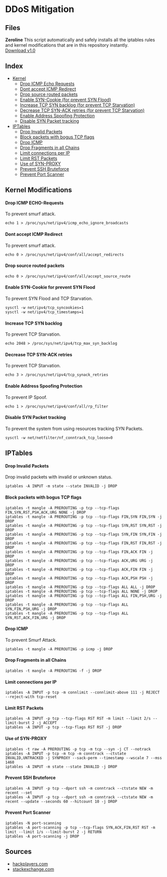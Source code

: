 # DDoS Mitigation

## Files
**Zeroline** This script automatically and safely installs all the iptables rules and kernel modifications that are in this repository instantly.  
[Download v1.0](https://github.com/sammwyy/ddos-mitigation/blob/master/scripts/zeroline.sh)

## Index
- [Kernel](#kernel-modifications)
  - [Drop ICMP Echo Requests](#Drop-ICMP-ECHO-Requests)
  - [Dont accept ICMP Redirect](#Dont-accept-ICMP-Redirect)
  - [Drop source routed packets](#Drop-source-routed-packets)
  - [Enable SYN-Cookie (for prevent SYN Flood)](#Enable-SYN-Cookie-for-prevent-SYN-Flood)
  - [Increase TCP SYN backlog (for prevent TCP Starvation)](#Increase-TCP-SYN-backlog)
  - [Decrease TCP SYN-ACK retries (for prevent TCP Starvation)](#Decrease-TCP-SYN-ACK-retries)
  - [Enable Address Spoofing Protection](#Enable-Address-Spoofing-Protection)
  - [Disable SYN Packet tracking]("Disable-SYN-Packet-tracking)
- [IPTables](#iptables)
  - [Drop Invalid Packets](#drop-invalid-packets)
  - [Block packets with bogus TCP flags](#block-packets-with-bogus-tcp-flags)
  - [Drop ICMP](#drop-icmp)
  - [Drop Fragments in all Chains](#Drop-Fragments-in-all-Chains)
  - [Limit connections per IP](#Limit-connections-per-IP)
  - [Limit RST Packets](#Limit-RST-packets)
  - [Use of SYN-PROXY](#use-of-syn-proxy)
  - [Prevent SSH Bruteforce](#Prevent-SSH-Bruteforce)
  - [Prevent Port Scanner](#prevent-port-scanner)
  
## Kernel Modifications
#### Drop ICMP ECHO-Requests
To prevent smurf attack.
```
echo 1 > /proc/sys/net/ipv4/icmp_echo_ignore_broadcasts
```

#### Dont accept ICMP Redirect
To prevent smurf attack.
```
echo 0 > /proc/sys/net/ipv4/conf/all/accept_redirects
```

#### Drop source routed packets
```
echo 0 > /proc/sys/net/ipv4/conf/all/accept_source_route
```

#### Enable SYN-Cookie for prevent SYN Flood
To prevent SYN Flood and TCP Starvation.
```
sysctl -w net/ipv4/tcp_syncookies=1
sysctl -w net/ipv4/tcp_timestamps=1
```

#### Increase TCP SYN backlog
To prevent TCP Starvation.
```
echo 2048 > /proc/sys/net/ipv4/tcp_max_syn_backlog
```

#### Decrease TCP SYN-ACK retries
To prevent TCP Starvation.
```
echo 3 > /proc/sys/net/ipv4/tcp_synack_retries
```

#### Enable Address Spoofing Protection
To prevent IP Spoof.
```
echo 1 > /proc/sys/net/ipv4/conf/all/rp_filter
```

#### Disable SYN Packet tracking
To prevent the system from using resources tracking SYN Packets.
```
sysctl -w net/netfilter/nf_conntrack_tcp_loose=0
```

## IPTables
#### Drop Invalid Packets
Drop invalid packets with invalid or unknown status.
```
iptables -A INPUT -m state --state INVALID -j DROP
```

#### Block packets with bogus TCP flags
```
iptables -t mangle -A PREROUTING -p tcp --tcp-flags FIN,SYN,RST,PSH,ACK,URG NONE -j DROP
iptables -t mangle -A PREROUTING -p tcp --tcp-flags FIN,SYN FIN,SYN -j DROP
iptables -t mangle -A PREROUTING -p tcp --tcp-flags SYN,RST SYN,RST -j DROP
iptables -t mangle -A PREROUTING -p tcp --tcp-flags SYN,FIN SYN,FIN -j DROP
iptables -t mangle -A PREROUTING -p tcp --tcp-flags FIN,RST FIN,RST -j DROP
iptables -t mangle -A PREROUTING -p tcp --tcp-flags FIN,ACK FIN -j DROP
iptables -t mangle -A PREROUTING -p tcp --tcp-flags ACK,URG URG -j DROP
iptables -t mangle -A PREROUTING -p tcp --tcp-flags ACK,FIN FIN -j DROP
iptables -t mangle -A PREROUTING -p tcp --tcp-flags ACK,PSH PSH -j DROP
iptables -t mangle -A PREROUTING -p tcp --tcp-flags ALL ALL -j DROP
iptables -t mangle -A PREROUTING -p tcp --tcp-flags ALL NONE -j DROP
iptables -t mangle -A PREROUTING -p tcp --tcp-flags ALL FIN,PSH,URG -j DROP
iptables -t mangle -A PREROUTING -p tcp --tcp-flags ALL SYN,FIN,PSH,URG -j DROP
iptables -t mangle -A PREROUTING -p tcp --tcp-flags ALL SYN,RST,ACK,FIN,URG -j DROP
```

#### Drop ICMP
To prevent Smurf Attack.
```
iptables -t mangle -A PREROUTING -p icmp -j DROP
```

#### Drop Fragments in all Chains
```
iptables -t mangle -A PREROUTING -f -j DROP
```

#### Limit connections per IP
```
iptables -A INPUT -p tcp -m connlimit --connlimit-above 111 -j REJECT --reject-with tcp-reset
```

#### Limit RST Packets
```
iptables -A INPUT -p tcp --tcp-flags RST RST -m limit --limit 2/s --limit-burst 2 -j ACCEPT
iptables -A INPUT -p tcp --tcp-flags RST RST -j DROP
```

#### Use of SYN-PROXY
```
iptables -t raw -A PREROUTING -p tcp -m tcp --syn -j CT --notrack
iptables -A INPUT -p tcp -m tcp -m conntrack --ctstate INVALID,UNTRACKED -j SYNPROXY --sack-perm --timestamp --wscale 7 --mss 1460
iptables -A INPUT -m state --state INVALID -j DROP
```

#### Prevent SSH Bruteforce
```
iptables -A INPUT -p tcp --dport ssh -m conntrack --ctstate NEW -m recent --set
iptables -A INPUT -p tcp --dport ssh -m conntrack --ctstate NEW -m recent --update --seconds 60 --hitcount 10 -j DROP
```

#### Prevent Port Scanner
```
iptables -N port-scanning
iptables -A port-scanning -p tcp --tcp-flags SYN,ACK,FIN,RST RST -m limit --limit 1/s --limit-burst 2 -j RETURN
iptables -A port-scanning -j DROP
```

## Sources
- [hackplayers.com](https://www.hackplayers.com/2016/04/proteccion-ddos-mediante-iptables.html)
- [stackexchange.com](https://security.stackexchange.com/questions/4603/tips-for-a-secure-iptables-config-to-defend-from-attacks-client-side)
